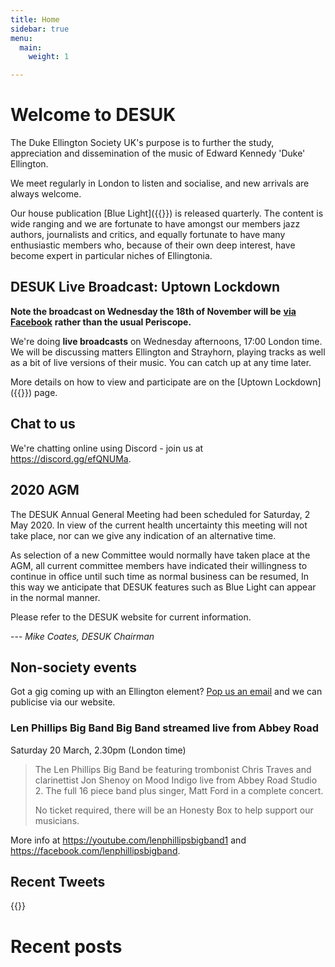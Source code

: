 ```yaml
---
title: Home
sidebar: true
menu:
  main:
    weight: 1

---
```

# Welcome to DESUK

The Duke Ellington Society UK's purpose is to further the study, appreciation and dissemination of the music of Edward Kennedy 'Duke' Ellington.

We meet regularly in London to listen and socialise, and new arrivals are always welcome.

Our house publication [Blue Light]({{<relref blue_light>}}) is released quarterly. The content is wide ranging and we are fortunate to have amongst our members jazz authors, journalists and critics, and equally fortunate to have many enthusiastic members who, because of their own deep interest, have become expert in particular niches of Ellingtonia.

## DESUK Live Broadcast: Uptown Lockdown

**Note the broadcast on Wednesday the 18th of November will be** [**via Facebook**](https://www.facebook.com/dukesocuk) **rather than the usual Periscope.**

We're doing **live broadcasts** on Wednesday afternoons, 17:00 London time. We will be discussing matters Ellington and Strayhorn, playing tracks as well as a bit of live versions of their music. You can catch up at any time later.

More details on how to view and participate are on the [Uptown Lockdown]({{<relref uptown_lockdown>}}) page.

## Chat to us

We're chatting online using Discord - join us at https://discord.gg/efQNUMa.

## 2020 AGM

The DESUK Annual General Meeting had been scheduled for Saturday, 2 May 2020. In view of the current health uncertainty  this meeting will not take place, nor can we give any indication of an alternative time.

As selection of a new Committee would normally have taken place at the AGM, all current committee members have indicated their willingness to continue in office until such time as normal business can be resumed, In this way we anticipate that DESUK features such as Blue Light can appear in the normal manner.

Please refer to the DESUK website for current information.

\--- _Mike Coates, DESUK Chairman_

## Non-society events

Got a gig coming up with an Ellington element? <a href="mailto:desuk@dukeellington.org.uk">Pop us an email</a> and we can publicise via our website.

### Len Phillips Big Band Big Band streamed live from Abbey Road

Saturday 20 March, 2.30pm (London time)

> The Len Phillips Big Band be featuring trombonist Chris Traves and clarinettist Jon Shenoy on Mood Indigo live from Abbey Road Studio 2. The full 16 piece band plus singer, Matt Ford in a complete concert.
> 
> No ticket required, there will be an Honesty Box to help support our musicians. 

More info at https://youtube.com/lenphillipsbigband1 and https://facebook.com/lenphillipsbigband.

## Recent Tweets

{{<tweets tweet-limit="2">}}

# Recent posts
